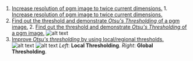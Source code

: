 1. [Increase resolution of pgm image to twice current dimensions.](https://github.com/zeus0789/Image-Manipulation-Scripts/blob/master/pgm_zoom.c)	1. [Increase resolution of pgm image to twice current dimensions.](https://github.com/zeus0789/Image-Manipulation-Scripts/blob/master/pgm_zoom.c)
2. [Find out the threshold and demonstrate _Otsu's Thresholding_ of a pgm image.](https://github.com/zeus0789/Image-Manipulation-Scripts/blob/master/otsu_binarization.c)	2. [Find out the threshold and demonstrate _Otsu's Thresholding_ of a pgm image.](https://github.com/zeus0789/Image-Manipulation-Scripts/blob/master/otsu_binarization.c)
![alt text](https://raw.githubusercontent.com/zeus0789/Image-Manipulation-Scripts/master/ss/cameraman.PNG "Otsu's Binarization")	
3. [Improve _Otsu's thresholding_ by using local/regional thresholds.](https://github.com/zeus0789/Image-Manipulation-Scripts/blob/master/otsu_binarization_segments.c)
![alt text](https://raw.githubusercontent.com/zeus0789/Image-Manipulation-Scripts/master/ss/otsu_local_vs_global.PNG "Otsu's Binarization")	![alt text](https://raw.githubusercontent.com/zeus0789/Image-Manipulation-Scripts/master/ss/otsu_local_vs_global.PNG "Otsu's Binarization")
_Left_: **Local Thresholding**. _Right_: **Global Thresholding**.